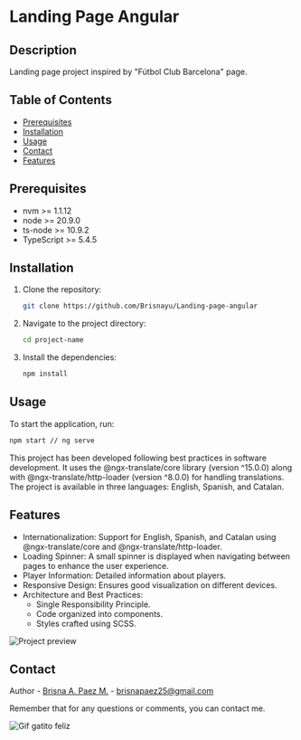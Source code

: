 # Landing Page Angular

## Description

Landing page project inspired by "Fútbol Club Barcelona" page.

## Table of Contents

- [Prerequisites](#prerequisites)
- [Installation](#installation)
- [Usage](#usage)
- [Contact](#contact)
- [Features](#features)

## Prerequisites

- nvm >= 1.1.12
- node >= 20.9.0
- ts-node >= 10.9.2
- TypeScript >= 5.4.5
 
## Installation

1. Clone the repository:
    ```sh
    git clone https://github.com/Brisnayu/Landing-page-angular
    ```
2. Navigate to the project directory:
    ```sh
    cd project-name
    ```
3. Install the dependencies:
    ```sh
    npm install
    ```

## Usage

To start the application, run:
```sh
npm start // ng serve
```

This project has been developed following best practices in software development. It uses the @ngx-translate/core library (version ^15.0.0) along with @ngx-translate/http-loader (version ^8.0.0) for handling translations. The project is available in three languages: English, Spanish, and Catalan.

## Features

- Internationalization: Support for English, Spanish, and Catalan using @ngx-translate/core and @ngx-translate/http-loader.
- Loading Spinner: A small spinner is displayed when navigating between pages to enhance the user experience.
- Player Information: Detailed information about players.
- Responsive Design: Ensures good visualization on different devices.
- Architecture and Best Practices:
  - Single Responsibility Principle.
  - Code organized into components.
  - Styles crafted using SCSS.

![Project preview](https://res.cloudinary.com/dx8j6h1rb/image/upload/v1719938037/Landing-BFC/Captura_de_pantalla_2024-07-02_183317_zkrfr6.png)

## Contact

Author  - [Brisna A. Paez M.](https://www.linkedin.com/in/brisna-a-paez-m-283934154/) - brisnapaez25@gmail.com

Remember that for any questions or comments, you can contact me.

![Gif gatito feliz](https://i.pinimg.com/originals/9e/e9/02/9ee902c4fcbed59c1c7f5a8ccabb0cc6.gif)
